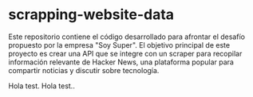 # scrapping-website-data

Este repositorio contiene el código desarrollado para afrontar el desafío propuesto por la empresa "Soy Super". El objetivo principal de este proyecto es crear una API que se integre con un scraper para recopilar información relevante de Hacker News, una plataforma popular para compartir noticias y discutir sobre tecnología.

Hola test.
Hola test..
